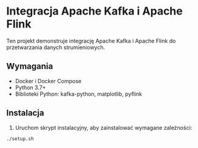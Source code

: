 # Integracja Apache Kafka i Apache Flink

Ten projekt demonstruje integrację Apache Kafka i Apache Flink do przetwarzania danych strumieniowych.

## Wymagania

- Docker i Docker Compose
- Python 3.7+
- Biblioteki Python: kafka-python, matplotlib, pyflink

## Instalacja

1. Uruchom skrypt instalacyjny, aby zainstalować wymagane zależności:

```bash
./setup.sh